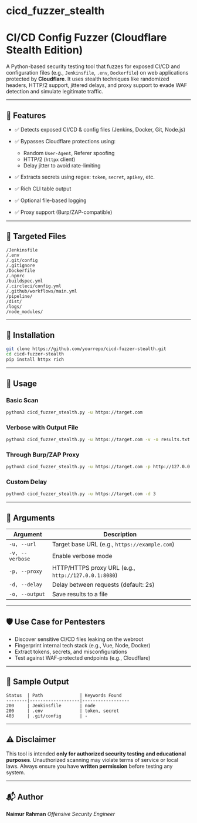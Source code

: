 # cicd_fuzzer_stealth

# CI/CD Config Fuzzer (Cloudflare Stealth Edition)

A Python-based security testing tool that fuzzes for exposed CI/CD and configuration files (e.g., `Jenkinsfile`, `.env`, `Dockerfile`) on web applications protected by **Cloudflare**.
It uses stealth techniques like randomized headers, HTTP/2 support, jittered delays, and proxy support to evade WAF detection and simulate legitimate traffic.

---

## 🔧 Features

* ✅ Detects exposed CI/CD & config files (Jenkins, Docker, Git, Node.js)
* ✅ Bypasses Cloudflare protections using:

  * Random `User-Agent`, Referer spoofing
  * HTTP/2 (`httpx` client)
  * Delay jitter to avoid rate-limiting
* ✅ Extracts secrets using regex: `token`, `secret`, `apikey`, etc.
* ✅ Rich CLI table output
* ✅ Optional file-based logging
* ✅ Proxy support (Burp/ZAP-compatible)

---

## 📂 Targeted Files

```
/Jenkinsfile
/.env
/.git/config
/.gitignore
/Dockerfile
/.npmrc
/buildspec.yml
/.circleci/config.yml
/.github/workflows/main.yml
/pipeline/
/dist/
/logs/
/node_modules/
```

---

## 🚀 Installation

```bash
git clone https://github.com/yourrepo/cicd-fuzzer-stealth.git
cd cicd-fuzzer-stealth
pip install httpx rich
```

---

## 🧪 Usage

### Basic Scan

```bash
python3 cicd_fuzzer_stealth.py -u https://target.com
```

### Verbose with Output File

```bash
python3 cicd_fuzzer_stealth.py -u https://target.com -v -o results.txt
```

### Through Burp/ZAP Proxy

```bash
python3 cicd_fuzzer_stealth.py -u https://target.com -p http://127.0.0.1:8080
```

### Custom Delay

```bash
python3 cicd_fuzzer_stealth.py -u https://target.com -d 3
```

---

## 📘 Arguments

| Argument        | Description                                          |
| --------------- | ---------------------------------------------------- |
| `-u, --url`     | Target base URL (e.g., `https://example.com`)        |
| `-v, --verbose` | Enable verbose mode                                  |
| `-p, --proxy`   | HTTP/HTTPS proxy URL (e.g., `http://127.0.0.1:8080`) |
| `-d, --delay`   | Delay between requests (default: 2s)                 |
| `-o, --output`  | Save results to a file                               |

---

## 🛡️ Use Case for Pentesters

* Discover sensitive CI/CD files leaking on the webroot
* Fingerprint internal tech stack (e.g., Vue, Node, Docker)
* Extract tokens, secrets, and misconfigurations
* Test against WAF-protected endpoints (e.g., Cloudflare)

---

## 📄 Sample Output

```plaintext
Status  | Path              | Keywords Found
--------|-------------------|------------------
200     | Jenkinsfile       | node
200     | .env              | token, secret
403     | .git/config       | -
```

---

## ⚠️ Disclaimer

This tool is intended **only for authorized security testing and educational purposes**. Unauthorized scanning may violate terms of service or local laws. Always ensure you have **written permission** before testing any system.

---

## 📬 Author

**Naimur Rahman**
*Offensive Security Engineer*
